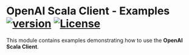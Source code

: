# OpenAI Scala Client - Examples [![version](https://img.shields.io/badge/version-1.0.0.RC.1-green.svg)](https://cequence.io) [![License](https://img.shields.io/badge/License-MIT-lightgrey.svg)](https://opensource.org/licenses/MIT)

This module contains examples demonstrating how to use the **OpenAI Scala Client**.